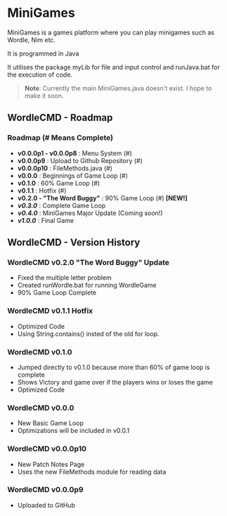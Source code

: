 # MiniGames

 MiniGames is a games platform where you can play minigames such as Wordle, Nim etc.
 
 It is programmed in Java

 It utilises the package myLib for file and input control and runJava.bat for the execution of code.
 
> __Note__: Currently the main MiniGames.java doesn't exist. I hope to make it soon.

## WordleCMD - Roadmap

### Roadmap (# Means Complete)

- **v0.0.0p1 - v0.0.0p8** : Menu System (#)<br>
- **v0.0.0p9** : Upload to Github Repository (#)<br>
- **v0.0.0p10** : FileMethods.java (#)<br>
- **v0.0.0** : Beginnings of Game Loop (#)<br>
- **v0.1.0** : 60% Game Loop (#)<br>
- **v0.1.1** : Hotfix (#)<br>
- **v0.2.0 - "The Word Buggy"** : 90% Game Loop (#) **[NEW!]**<br>
- _**v0.3.0**_ : Complete Game Loop<br>
- _**v0.4.0**_ : MiniGames Major Update (Coming soon!)<br>
- _**v1.0.0**_  : Final Game<br>

## WordleCMD - Version History

### WordleCMD v0.2.0 "The Word Buggy" Update
- Fixed the multiple letter problem
- Created runWordle.bat for running WordleGame
- 90% Game Loop Complete
### WordleCMD v0.1.1 Hotfix
- Optimized Code
- Using String.contains() insted of the old for loop.
### WordleCMD v0.1.0
- Jumped directly to v0.1.0 because more than 60% of game loop is complete
- Shows Victory and game over if the players wins or loses the game
- Optimized Code
### WordleCMD v0.0.0
- New Basic Game Loop
- Optimizations will be included in v0.0.1
### WordleCMD v0.0.0p10
- New Patch Notes Page
- Uses the new FileMethods module for reading data
### WordleCMD v0.0.0p9
 - Uploaded to GitHub